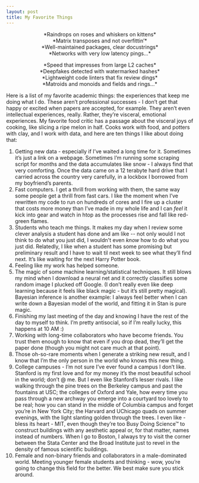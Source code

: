 ```yaml
---
layout: post
title: My Favorite Things
---
```


<p style="text-align: center;">
*Raindrops on roses and whiskers on kittens*<br>
*Matrix transposes and not overfittin’*<br>
*Well-maintained packages, clear docustrings*<br>
*Networks with very low latency pings...*
</p>


<p style="text-align: center;">
*Speed that impresses from large L2 caches*<br>
*Deepfakes detected with watermarked hashes*<br>
*Lightweight code linters that fix review dings*<br>
*Matroids and monoids and fields and rings...*<br>
</p>

Here is a list of my favorite academic things: the experiences that keep me doing what I do. These aren’t professional successes - I don’t get that happy or excited when papers are accepted, for example. They aren’t even intellectual experiences, really. Rather, they’re visceral, emotional experiences. My favorite food critic has a passage about the visceral joys of cooking, like slicing a ripe melon in half. Cooks work with food, and potters with clay, and I work with data, and here are ten things I like about doing that: 

1. Getting new data - especially if I’ve waited a long time for it. Sometimes it’s just a link on a webpage. Sometimes I’m running some scraping script for months and the data accumulates like snow - I always find that very comforting. Once the data came on a 12 terabyte hard drive that I carried across the country very carefully, in a lockbox I borrowed from my boyfriend’s parents. 
2. Fast computers. I get a thrill from working with them, the same way some people get a thrill from fast cars. I like the moment when I’ve rewritten my code to run on hundreds of cores and I fire up a cluster that costs more money than I’ve made in my whole life and I can *feel* it kick into gear and watch in htop as the processes rise and fall like red-green flames. 
3. Students who teach me things. It makes my day when I review some clever analysis a student has done and am like -- not only would I not think to do what you just did, I wouldn't even *know* how to do what you just did. Relatedly, I like when a student has some promising but preliminary result and I have to wait til next week to see what they’ll find next. It’s like waiting for the next Harry Potter book. 
4. Feeling like my work has helped someone.
5. The magic of some machine learning/statistical techniques. It still blows my mind when I download a neural net and it correctly classifies some random image I plucked off Google. (I don’t really even like deep learning because it feels like black magic - but it’s still pretty magical). Bayesian inference is another example: I always feel better when I can write down a Bayesian model of the world, and fitting it in Stan is pure magic. 
6. Finishing my last meeting of the day and knowing I have the rest of the day to myself to think. I’m pretty antisocial, so if I’m really lucky, this happens at 10 AM :) 
7. Working with long-time collaborators who have become friends. You trust them enough to know that even if you drop dead, they’ll get the paper done (though you might not care much at that point).
8. Those oh-so-rare moments when I generate a striking new result, and I know that I’m the only person in the world who knows this new thing. 
9. College campuses - I’m not sure I’ve ever found a campus I don’t like. Stanford is my first love and for my money it’s the most beautiful school in the world; don’t @ me. But I even like Stanford’s lesser rivals. I like walking through the pine trees on the Berkeley campus and past the fountains at USC; the colleges of Oxford and Yale, how every time you pass through a new archway you emerge into a courtyard too lovely to be real; how you can stand in the middle of Columbia campus and forget you’re in New York City; the Harvard and UChicago quads on summer evenings, with the light slanting golden through the trees. I even like - bless its heart - MIT, even though they’re too Busy Doing Science™ to construct buildings with any aesthetic appeal or, for that matter, names instead of numbers. When I go to Boston, I always try to visit the corner between the Stata Center and the Broad Institute just to revel in the density of famous scientific buildings. 
10. Female and non-binary friends and collaborators in a male-dominated world. Meeting younger female students and thinking - wow, you’re going to change this field for the better. We best make sure you stick around. 


